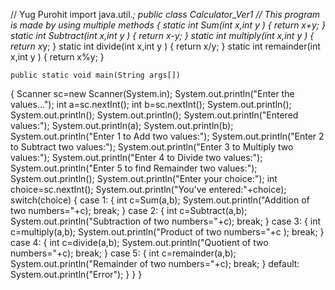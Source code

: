 // Yug Purohit
import java.util.*;
public class Calculator_Ver1   // This program is made by using multiple methods
{
    static int Sum(int x,int y )
    {
        return x+y;
    }
    static int Subtract(int x,int y )
    {
        return x-y;
    }
    static int multiply(int x,int y )
    {
        return x*y;
    }
    static int divide(int x,int y )
    {
        return x/y;
    }
    static int remainder(int x,int y )
    {
        return x%y;
    }
    
    
    public static void main(String args[])
  {
        Scanner sc=new Scanner(System.in);
        System.out.println("Enter the values...");
        int a=sc.nextInt();
        int b=sc.nextInt();
        System.out.println();
        System.out.println();
        System.out.println();
        System.out.println("Entered values:");
        System.out.println(a);
        System.out.println(b);
        System.out.println("Enter 1 to Add two values:");
        System.out.println("Enter 2 to Subtract two values:");
        System.out.println("Enter 3 to Multiply two values:");
        System.out.println("Enter 4 to Divide two values:");
        System.out.println("Enter 5 to find  Remainder two values:");
        System.out.println();
        System.out.println("Enter your choice:");
        int choice=sc.nextInt();
        System.out.println("You've entered:"+choice);
      switch(choice)
    {
        case 1:
            {
                int c=Sum(a,b);
                System.out.println("Addition of two numbers="+c);
                break;
            }
        case 2:
                {
                  int c=Subtract(a,b);
                  System.out.println("Subtraction of two numbers="+c);
                  break;
               }
       case 3:
                   {
                      int c=multiply(a,b);
                      System.out.println("Product of two numbers="+c );
                      break;
                   }
       case 4:
                       {
                          int c=divide(a,b);
                          System.out.println("Quotient of two numbers="+c);
                          break;
                       }
       case 5:
                           {
                              int c=remainder(a,b);
                              System.out.println("Remainder of two numbers="+c);
                              break;
                           }
    default:
    System.out.println("Error");
    }
  }
}
